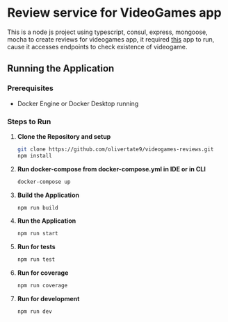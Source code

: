 # Review service for VideoGames app
This is a node js project using typescript, consul, express, mongoose, mocha to create reviews for videogames app, it required [this](https://github.com/olivertate9/VideoGames) app to run, cause it accesses endpoints to check existence of videogame.

## Running the Application

### Prerequisites

- Docker Engine or Docker Desktop running

### Steps to Run

1. **Clone the Repository and setup**

   ```bash
   git clone https://github.com/olivertate9/videogames-reviews.git
   npm install

2. **Run docker-compose from docker-compose.yml in IDE or in CLI**
   ```bash
   docker-compose up

3. **Build the Application**

   ```bash
   npm run build

4. **Run the Application**
   
   ```bash
   npm run start

5. **Run for tests**

   ```bash
   npm run test

6. **Run for coverage**

   ```bash
   npm run coverage

7. **Run for development**

   ```bash
   npm run dev
